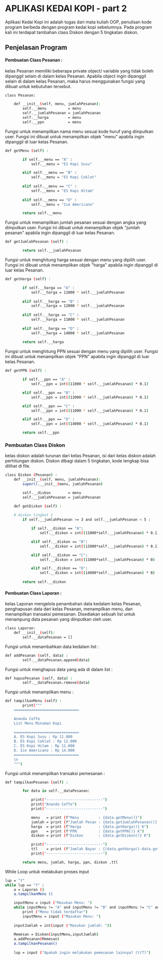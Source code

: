# APLIKASI KEDAI KOPI - part 2
Aplikasi Kedai Kopi ini adalah tugas dari mata kuliah OOP, penulisan kode program berbeda dengan program kedai kopi sebelumnya. Pada program kali ini terdapat tambahan class Diskon dengan 5 tingkatan diskon.
## Penjelasan Program
#### Pembuatan Class Pesanan :
kelas Pesanan memiliki beberapa private object/ variable yang tidak boleh dipanggil selain di dalam kelas Pesanan. Apabila object ingin dipanggil selain di dalam kelas Pesanan, maka harus menggunakan fungsi yang dibuat untuk kebutuhan tersebut.
```sh
class Pesanan:

    def __init__(self, menu, jumlahPesanan):
        self.__menu          = menu
        self.__jumlahPesanan = jumlahPesanan
        self.__harga         = menu
        self.__ppn           = menu
```
Fungsi untuk menampilkan nama menu sesuai kode huruf yang diinputkan user.
Fungsi ini dibuat untuk menampilkan objek "menu" apabila ingin dipanggil di luar kelas Pesanan.
```sh
def getMenu (self) :

        if self.__menu == "A" :
            self.__menu = "ES Kopi Susu"

        elif self.__menu == "B" :
            self.__menu = "ES Kopi Coklat"
        
        elif self.__menu == "C" :
            self.__menu = "ES Kopi Hitam"
        
        elif self.__menu == "D" :
            self.__menu = "Ice Americano"

        return self.__menu
```
Fungsi untuk menampilkan jumlah pesanan sesuai dengan angka yang diinputkan user.
Fungsi ini dibuat untuk menampilkan objek "jumlah pesanan" apabila ingin dipanggil di luar kelas Pesanan.
```sh
def getJumlahPesanan (self) :

        return self.__jumlahPesanan
```
Fungsi untuk menghitung harga sesuai dengan menu yang dipilih user.
Fungsi ini dibuat untuk menampilkan objek "harga" apabila ingin dipanggil di luar kelas Pesanan.
```sh
def getHarga (self) :

        if self.__harga == "A" :
            self.__harga = 11000 * self.__jumlahPesanan
        
        elif self.__harga == "B" :
            self.__harga = 12000 * self.__jumlahPesanan
        
        elif self.__harga == "C" :
            self.__harga = 11000 * self.__jumlahPesanan
        
        elif self.__harga == "D" :
            self.__harga = 14000 * self.__jumlahPesanan
      
        return self.__harga
```
Fungsi untuk menghitung PPN sesuai dengan menu yang dipilih user.
Fungsi ini dibuat untuk menampilkan objek "PPN" apabila ingin dipanggil di luar kelas Pesanan.
```sh
def getPPN (self) :

        if self.__ppn == "A" :
            self.__ppn = int((11000 * self.__jumlahPesanan) * 0.1)

        elif self.__ppn == "B" :
            self.__ppn = int((12000 * self.__jumlahPesanan) * 0.1)

        elif self.__ppn == "C" :
            self.__ppn = int((11000 * self.__jumlahPesanan) * 0.1)

        elif self.__ppn == "D" :
            self.__ppn = int((14000 * self.__jumlahPesanan) * 0.1)

        return self.__ppn
```

### Pembuatan Class Diskon
kelas diskon adalah turunan dari kelas Pesanan, isi dari kelas diskon adalah perhitungan diskon. Diskon dibagi dalam 5 tingkatan, kode lengkap bisa dilihat di file.
```sh
class Diskon (Pesanan) :
    def __init__(self, menu, jumlahPesanan):
        super().__init__(menu, jumlahPesanan)

        self.__diskon        = menu
        self.__jumlahPesanan = jumlahPesanan

    def getDiskon (self) :
        
    # diskon tingkat 1
        if self.__jumlahPesanan >= 3 and self.__jumlahPesanan < 5 :

            if self.__diskon == "A":
                self.__diskon = int((11000*self.__jumlahPesanan) * 0.1)

            elif self.__diskon == "B":
                self.__diskon = int((12000*self.__jumlahPesanan) * 0.1)

            elif self.__diskon == "C":
                self.__diskon = int((11000*self.__jumlahPesanan) * 0)

            elif self.__diskon == "D":
                self.__diskon = int((14000*self.__jumlahPesanan) * 0)
        
        return self.__diskon

```

#### Pembuatan Class Laporan :
kelas Laporan mengelola penambahan data kedalam kelas Pesanan, penghapusan data dari kelas Pesanan, menampilkan menu, dan menampilkan transaksi pemesanan.
Disediakan sebuah list untuk menampung data pesanan yang diinputkan oleh user.
```sh
class Laporan:
    def __init__(self):
        self.__dataPesanan = []
```
Fungsi untuk menambahkan data kedalam list :
```sh
def addPesanan (self, data) :
        self.__dataPesanan.append(data)
```
Fungsi untuk menghapus data yang ada di dalam list :
```sh
def hapusPesanan (self, data) :
        self.__dataPesanan.remove(data)
```
Fungsi untuk menampilkan menu :
```sh
def tampilkanMenu (self) :
        print("""
    ==============================

    Ananda Coffe
    List Menu Minuman Kopi
 
    ==============================
    A. ES Kopi Susu : Rp 11.000
    B. ES Kopi Coklat : Rp 12.000
    C. ES Kopi Hitam : Rp 11.000
    D. Ice Americano : Rp 14.000
    ==============================
    \n
    """)
```
Fungsi untuk menampilkan transaksi pemesanan :
```sh
def tampilkanPesanan (self) :

        for data in self.__dataPesanan:

            print("--------------------------")
            print("Ananda Coffe")
            print("--------------------------")

            menu   = print (f"Menu         : {data.getMenu()}")
            jumlah = print (f"Jumlah Pesan : {data.getJumlahPesanan()} cup")
            harga  = print (f"Harga        : {data.getHarga()} K")
            ppn    = print (f"PPN          : {data.getPPN()} K")
            diskon = print (f"Diskon       : {data.getDiskon()} K")

            print("--------------------------")
            ttl    = print (f"Jumlah Bayar : {(data.getHarga()-data.getDiskon()+data.getPPN())}K")
            print("--------------------------")

        return menu, jumlah, harga, ppn, diskon ,ttl
```

While Loop untuk melakukan proses input
```sh
lup = "Y"
while lup == "Y" :
    a = Laporan ()
    a.tampilkanMenu ()

    inputMenu = input ("Masukan Menu: ")
    while inputMenu != "A" and inputMenu != "B" and inputMenu != "C" and inputMenu != "D" :
        print ("Menu tidak terdaftar")
        inputMenu = input ("Masukan Menu: ")
    
    inputJumlah = int(input ("Masukan jumlah: "))
    
    Memesan = Diskon(inputMenu,inputJumlah)
    a.addPesanan(Memesan)
    a.tampilkanPesanan()
    
    lup = input ("Apakah ingin melakukan pemesanan lainnya? (Y/T)")
```
